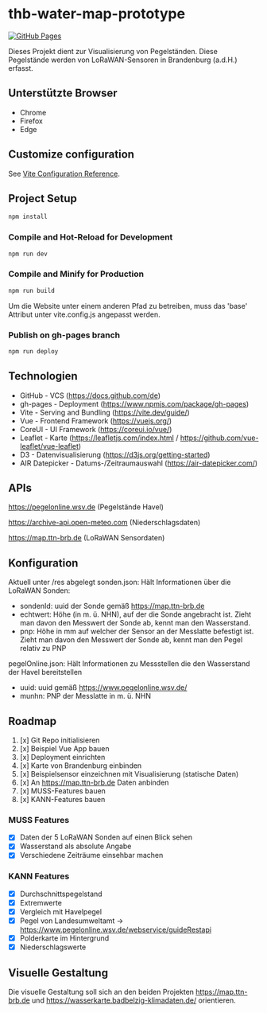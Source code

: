 # thb-water-map-prototype

[![GitHub Pages](https://img.shields.io/badge/View-Prototype-blue)](https://doubrixel.github.io/thb-water-map-prototype/)

Dieses Projekt dient zur Visualisierung von Pegelständen. Diese Pegelstände werden von LoRaWAN-Sensoren in Brandenburg (a.d.H.) erfasst.

## Unterstützte Browser
- Chrome
- Firefox
- Edge

## Customize configuration

See [Vite Configuration Reference](https://vite.dev/config/).

## Project Setup

```sh
npm install
```

### Compile and Hot-Reload for Development

```sh
npm run dev
```

### Compile and Minify for Production

```sh
npm run build
```
Um die Website unter einem anderen Pfad zu betreiben, muss das 'base' Attribut unter vite.config.js angepasst werden. 

### Publish on gh-pages branch

```sh
npm run deploy
```

## Technologien
- GitHub - VCS (https://docs.github.com/de)
- gh-pages - Deployment (https://www.npmjs.com/package/gh-pages)
- Vite - Serving and Bundling (https://vite.dev/guide/)
- Vue - Frontend Framework (https://vuejs.org/)
- CoreUI - UI Framework (https://coreui.io/vue/)
- Leaflet - Karte (https://leafletjs.com/index.html / https://github.com/vue-leaflet/vue-leaflet)
- D3 - Datenvisualisierung (https://d3js.org/getting-started)
- AIR Datepicker - Datums-/Zeitraumauswahl (https://air-datepicker.com/)

## APIs
https://pegelonline.wsv.de (Pegelstände Havel)

https://archive-api.open-meteo.com (Niederschlagsdaten)

https://map.ttn-brb.de (LoRaWAN Sensordaten)


## Konfiguration
Aktuell unter /res abgelegt
sonden.json: Hält Informationen über die LoRaWAN Sonden:
- sondenId: uuid der Sonde gemäß https://map.ttn-brb.de
- echtwert: Höhe (in m. ü. NHN), auf der die Sonde angebracht ist. Zieht man davon den Messwert der Sonde ab, kennt man den Wasserstand.
- pnp: Höhe in mm auf welcher der Sensor an der Messlatte befestigt ist. Zieht man davon den Messwert der Sonde ab, kennt man den Pegel relativ zu PNP

pegelOnline.json: Hält Informationen zu Messstellen die den Wasserstand der Havel bereitstellen
- uuid: uuid gemäß https://www.pegelonline.wsv.de/
- munhn: PNP der Messlatte in m. ü. NHN

## Roadmap
1. [x] Git Repo initialisieren
2. [x] Beispiel Vue App bauen
3. [x] Deployment einrichten
4. [x] Karte von Brandenburg einbinden
5. [x] Beispielsensor einzeichnen mit Visualisierung (statische Daten)
6. [x] An https://map.ttn-brb.de Daten anbinden
7. [x] MUSS-Features bauen
8. [x] KANN-Features bauen

### MUSS Features
- [x] Daten der 5 LoRaWAN Sonden auf einen Blick sehen
- [x] Wasserstand als absolute Angabe
- [x] Verschiedene Zeiträume einsehbar machen

### KANN Features
- [x] Durchschnittspegelstand
- [x] Extremwerte
- [x] Vergleich mit Havelpegel
- [x] Pegel von Landesumweltamt -> https://www.pegelonline.wsv.de/webservice/guideRestapi
- [x] Polderkarte im Hintergrund
- [x] Niederschlagswerte

## Visuelle Gestaltung
Die visuelle Gestaltung soll sich an den beiden Projekten https://map.ttn-brb.de und https://wasserkarte.badbelzig-klimadaten.de/ orientieren.

